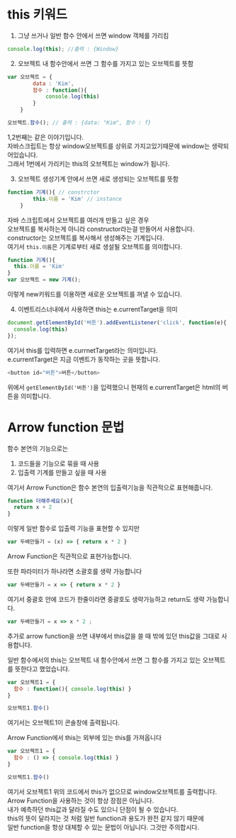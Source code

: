 
# this 키워드

1. 그냥 쓰거나 일반 함수 안에서 쓰면 window 객체를 가리킴
```js
console.log(this); //출력 : {Window}
```

2. 오브젝트 내 함수안에서 쓰면 그 함수를 가지고 있는 오브젝트를 뜻함
```js
var 오브젝트 = {
        data : 'Kim',
        함수 : function(){
            console.log(this)
        }
    }

오브젝트.함수(); // 출력 : {data: "Kim", 함수 : f}
```

1,2번째는 같은 이야기입니다.  
자바스크립트는 항상 window오브젝트를 상위로 가지고있기때문에 window는 생략되어있습니다.  
그래서 1번에서 가리키는 this의 오브젝트는 window가 됩니다.  

3. 오브젝트 생성기계 안에서 쓰면 새로 생성되는 오브젝트를 뜻함

```js
function 기계(){ // constrctor
        this.이름 = 'Kim' // instance
    }
```

자바 스크립트에서 오브젝트를 여러개 만들고 싶은 경우  
오브젝트를 복사하는게 아니라 constructor라는걸 만들어서 사용합니다.  
constructor는 오브젝트를 복사해서 생성해주는 기계입니다.  
여기서 `this.이름`은 기계로부터 새로 생설될 오브젝트를 의미합니다.  
```js
function 기계(){
  this.이름 = 'Kim'
}
var 오브젝트 = new 기계();

```
이렇게 new키워드를 이용하면 새로운 오브젝트를 꺼낼 수 있습니다.  

4. 이벤트리스너내에서 사용하면 this는 e.currentTarget을 의미

```js
document.getElementById('버튼').addEventListener('click', function(e){
  console.log(this)
});

```
여기서 this를 입력하면 e.currnetTarget라는 의미입니다.  
e.currentTarget은 지금 이벤트가 동작하는 곳을 뜻합니다.  

```js
<button id="버튼">버튼</button>
```
위에서 `getElementById('버튼')`을 입력했으니 현재의 e.currentTarget은 html의 버튼을 의미합니다.  

# Arrow function 문법

함수 본연의 기능으로는  

1. 코드들을 기능으로 묶을 때 사용
2. 입출력 기계를 만들고 싶을 때 사용

여기서 Arrow Function은 함수 본연의 입출력기능을 직관적으로 표현해줍니다.  
```js
function 더해주세요(x){
  return x + 2
}
```
이렇게 일반 함수로 입출력 기능을 표현할 수 있지만
```js
var 두배만들기 = (x) => { return x * 2 }
```
Arrow Function은 직관적으로 표현가능합니다.  

또한 파라미터가 하나라면 소괄호를 생략 가능합니다

```js
var 두배만들기 = x => { return x * 2 }
```

여기서 중괄호 안에 코드가 한줄이라면 중괄호도 생략가능하고 return도 생략 가능합니다.  

```js
var 두배만들기 = x => x * 2 ;
```

추가로 arrow function을 쓰면 내부에서 this값을 쓸 때 밖에 있던 this값을 그대로 사용합니다.

일반 함수에서의 this는 오브젝트 내 함수안에서 쓰면 그 함수를 가지고 있는 오브젝트를 뜻한다고 했었습니다.  

```js
var 오브젝트1 = {
  함수 : function(){ console.log(this) }
}

오브젝트1.함수()
```
여기서는 오브젝트1이 콘솔창에 출력됩니다.  

Arrow Function에서 this는 외부에 있는 this를 가져옵니다

```js
var 오브젝트1 = {
  함수 : () => { console.log(this) }
}

오브젝트1.함수()
```
여기서 오브젝트1 위의 코드에서 this가 없으므로 window오브젝트를 출력합니다.  
Arrow Function을 사용하는 것이 항상 장점은 아닙니다.  
내가 예측하던 this값과 달라질 수도 있으니 단점이 될 수 있습니다.  
this의 뜻이 달라지는 것 처럼 일반 function과 용도가 완전 같지 않기 때문에  
일반 function을 항상 대체할 수 있는 문법이 아닙니다. 그것만 주의합시다.   